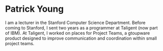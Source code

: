 <!DOCTYPE html>
<html>
<body>

<h1>Patrick Young</h1>

<p>I am a lecturer in the Stanford Computer Science Department. Before coming to Stanford, I sent two years as a programmer at Taligent (now part of IBM). At Taligent, I worked on places for Project Teams, a gtoupware product designed to improve communication and coordination within small project teams.</p>

</body>
</html>
